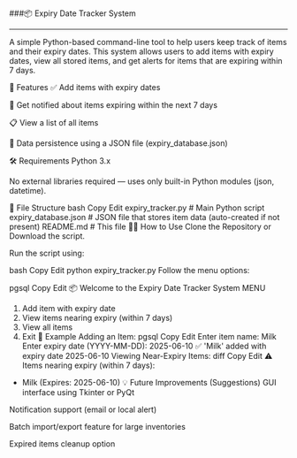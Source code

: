 ###📦 Expiry Date Tracker System
 ___
 
 A simple Python-based command-line tool to help users keep track of items and their expiry dates. This system allows users to add items with expiry dates, view all stored items, and get alerts for items that are expiring within 7 days.

🚀 Features
✅ Add items with expiry dates

🔔 Get notified about items expiring within the next 7 days

📋 View a list of all items

💾 Data persistence using a JSON file (expiry_database.json)

🛠️ Requirements
Python 3.x

No external libraries required — uses only built-in Python modules (json, datetime).

📁 File Structure
bash
Copy
Edit
expiry_tracker.py          # Main Python script
expiry_database.json       # JSON file that stores item data (auto-created if not present)
README.md                  # This file
🧑‍💻 How to Use
Clone the Repository or Download the script.

Run the script using:

bash
Copy
Edit
python expiry_tracker.py
Follow the menu options:

pgsql
Copy
Edit
📦 Welcome to the Expiry Date Tracker System
MENU
1. Add item with expiry date
2. View items nearing expiry (within 7 days)
3. View all items
4. Exit
🧾 Example
Adding an Item:
pgsql
Copy
Edit
Enter item name: Milk
Enter expiry date (YYYY-MM-DD): 2025-06-10
✅ 'Milk' added with expiry date 2025-06-10
Viewing Near-Expiry Items:
diff
Copy
Edit
⚠ Items nearing expiry (within 7 days):
- Milk (Expires: 2025-06-10)
💡 Future Improvements (Suggestions)
GUI interface using Tkinter or PyQt

Notification support (email or local alert)

Batch import/export feature for large inventories

Expired items cleanup option


